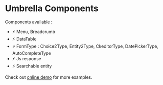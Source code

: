 # Umbrella Components

Components available :
- ⚡ Menu, Breadcrumb
- ⚡ DataTable
- ⚡ FormType : Choice2Type, Entity2Type, CkeditorType, DatePickerType, AutoCompleteType
- ⚡ Js response
- ⚡ Searchable entity

Check out [online demo](https://umbrella-corp.dev/admin) for more examples.
